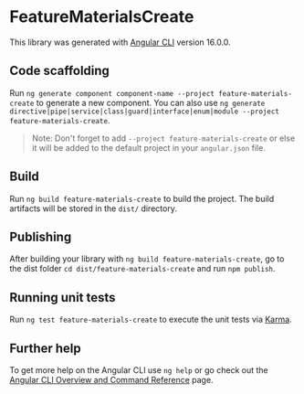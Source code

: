 # FeatureMaterialsCreate

This library was generated with [Angular CLI](https://github.com/angular/angular-cli) version 16.0.0.

## Code scaffolding

Run `ng generate component component-name --project feature-materials-create` to generate a new component. You can also use `ng generate directive|pipe|service|class|guard|interface|enum|module --project feature-materials-create`.
> Note: Don't forget to add `--project feature-materials-create` or else it will be added to the default project in your `angular.json` file. 

## Build

Run `ng build feature-materials-create` to build the project. The build artifacts will be stored in the `dist/` directory.

## Publishing

After building your library with `ng build feature-materials-create`, go to the dist folder `cd dist/feature-materials-create` and run `npm publish`.

## Running unit tests

Run `ng test feature-materials-create` to execute the unit tests via [Karma](https://karma-runner.github.io).

## Further help

To get more help on the Angular CLI use `ng help` or go check out the [Angular CLI Overview and Command Reference](https://angular.io/cli) page.

